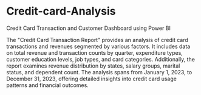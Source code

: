 # Credit-card-Analysis

Credit Card Transaction and Customer Dashboard using Power BI


The "Credit Card Transaction Report" provides an analysis of credit card transactions and revenues segmented by various factors. It includes data on total revenue and transaction counts by quarter, expenditure types, customer education levels, job types, and card categories. Additionally, the report examines revenue distribution by states, salary groups, marital status, and dependent count. The analysis spans from January 1, 2023, to December 31, 2023, offering detailed insights into credit card usage patterns and financial outcomes.
